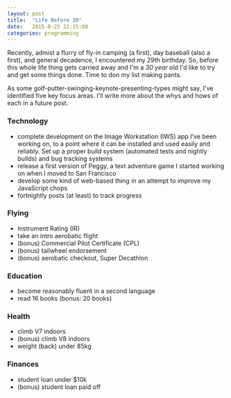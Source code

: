 ```yaml
---
layout: post
title:  "Life Before 30"
date:   2015-8-25 22:15:00
categories: programming
---
```


Recently, admist a flurry of fly-in camping (a first), day baseball (also a first), and general decadence, I encountered my 29th birthday. So, before this whole life thing gets carried away and I'm a *30 year old* I'd like to try and get some things done. Time to don my list making pants.

As some golf-putter-swinging-keynote-presenting-types might say, I've identified five key focus areas. I'll write more about the whys and hows of each in a future post.

### Technology
 - complete development on the Image Workstation (IWS) app I've been working on, to a point where it can be installed and used easily and reliably. Set up a proper build system (automated tests and nightly builds) and bug tracking systems
 - release a first version of Peggy, a text adventure game I started working on when I moved to San Francisco
 - develop some kind of web-based thing in an attempt to improve my JavaScript chops
 - fortnightly posts (at least) to track progress

### Flying
 - Instrument Rating (IR)
 - take an intro aerobatic flight
 - (bonus) Commercial Pilot Certificate (CPL)
 - (bonus) tailwheel endorsement
 - (bonus) aerobatic checkout, Super Decathlon


### Education
 - become reasonably fluent in a second language
 - read 16 books (bonus: 20 books)

### Health
 - climb V7 indoors
 - (bonus) climb V8 indoors
 - weight (back) under 85kg

### Finances
 - student loan under $10k
 - (bonus) student loan paid off

